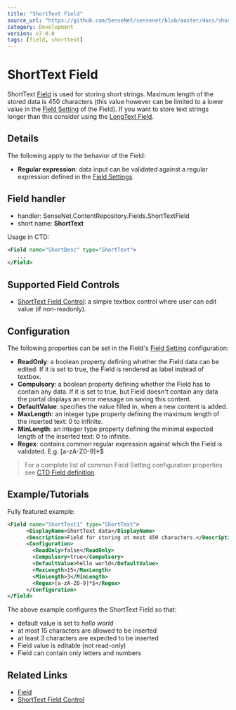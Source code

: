```yaml
---
title: "ShortText Field"
source_url: "https://github.com/SenseNet/sensenet/blob/master/docs/shorttext-field.md"
category: Development
version: v7.0.0
tags: [field, shorttext]
---
```


# ShortText Field

ShortText [Field](/docs/field) is used for storing short strings. Maximum length of the stored data is 450 characters (this value however can be limited to a lower value in the [Field Setting](/docs/field-setting) of the Field). If you want to store text strings longer than this consider using the [LongText Field](/docs/longtext-field).

## Details 
The following apply to the behavior of the Field:
- **Regular expression**: data input can be validated against a regular expression defined in the [Field Settings](/docs/field-setting).

## Field handler
- handler: SenseNet.ContentRepository.Fields.ShortTextField
- short name: **ShortText**

Usage in CTD:
```xml
<Field name="ShortDesc" type="ShortText">
   ...
</Field>
```

## Supported Field Controls
- [ShortText Field Control](/docs/field-control): a simple textbox control where user can edit value (if non-readonly).

## Configuration
The following properties can be set in the Field's [Field Setting](/docs/field) configuration:

- **ReadOnly**: a boolean property defining whether the Field data can be edited. If it is set to true, the Field is rendered as label instead of textbox.
- **Compulsory**: a boolean property defining whether the Field has to contain any data. If it is set to true, but Field doesn't contain any data the portal displays an error message on saving this content.
- **DefaultValue**: specifies the value filled in, when a new content is added.
- **MaxLength**: an integer type property defining the maximum length of the inserted text: 0 to infinite.
- **MinLength**: an integer type property defining the minimal expected length of the inserted text: 0 to infinite.
- **Regex**: contains common regular expression against which the Field is validated. E.g. [a-zA-Z0-9]*$

>For a complete list of common Field Setting configuration properties see [CTD Field definition](/docs/ctd).

## Example/Tutorials
Fully featured example:

```xml
<Field name="ShortText1" type="ShortText">
      <DisplayName>ShortText data</DisplayName>
      <Description>Field for storing at most 450 characters.</Description>
      <Configuration>
        <ReadOnly>false</ReadOnly>
        <Compulsory>true</Compulsory>
        <DefaultValue>hello world</DefaultValue>
        <MaxLength>15</MaxLength>
        <MinLength>3</MinLength>
        <Regex>[a-zA-Z0-9]*$</Regex>
      </Configuration>
</Field>
```
The above example configures the ShortText Field so that:

- default value is set to *hello world*
- at most 15 characters are allowed to be inserted
- at least 3 characters are expected to be inserted
- Field value is editable (not read-only)
- Field can contain only letters and numbers

## Related Links
- [Field](/docs/field)
- [ShortText Field Control](/docs/shorttext-fieldcontrol)
